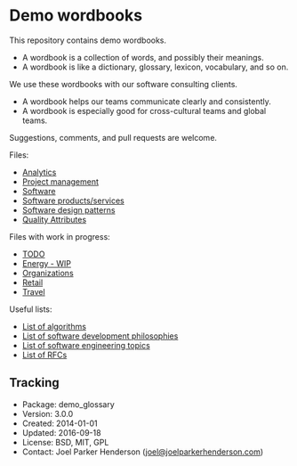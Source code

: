 # Demo wordbooks

This repository contains demo wordbooks.

  * A wordbook is a collection of words, and possibly their meanings.
  * A wordbook is like a dictionary, glossary, lexicon, vocabulary, and so on.

We use these wordbooks with our software consulting clients.

  * A wordbook helps our teams communicate clearly and consistently.
  * A wordbook is especially good for cross-cultural teams and global teams.

Suggestions, comments, and pull requests are welcome.

Files:

  * [Analytics](analytics.md)
  * [Project management](project-management.md)
  * [Software](software.md)
  * [Software products/services](software-products-services.md)
  * [Software design patterns](software-design-patterns.md)
  * [Quality Attributes](quality-attributes.md)

Files with work in progress:

  * [TODO](todo.md)
  * [Energy - WIP](energy.md)
  * [Organizations](organizations.md)
  * [Retail](retail.md)
  * [Travel](travel.md)

Useful lists:

* [List of algorithms](https://en.wikipedia.org/wiki/List_of_algorithms)
* [List of software development philosophies](https://wikipedia.org/wiki/List_of_software_development_philosophies)
* [List of software engineering topics](https://wikipedia.org/wiki/List_of_software_engineering_topics)
* [List of RFCs](https://en.wikipedia.org/wiki/List_of_RFCs)

## Tracking

* Package: demo_glossary
* Version: 3.0.0
* Created: 2014-01-01
* Updated: 2016-09-18
* License: BSD, MIT, GPL
* Contact: Joel Parker Henderson (joel@joelparkerhenderson.com)
